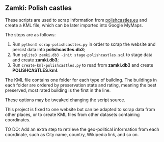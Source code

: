 ## Zamki: Polish castles

These scripts are used to scrap information from [polishcastles.eu](http://www.polishcastles.eu) 
and create a KML file, which can be later imported into Google MyMaps.

The steps are as follows:

1. Run `python3 scrap-polishcastles.py` in order to scrap the website and persist data into **polishcastles.db3**;
2. Run `sqlite3 zamki.db3 -init stage-polishcastles.sql` to stage data and create **zamki.db3**;
3. Run `create-kml-polishcastles.py` to read from **zamki.db3** and create **POLISHCASTLES.kml**.

The KML file contains one folder for each type of building. 
The buildings in each folder are ordered by preservation state and rating, meaning the best preserved, 
most rated building is the first in the line.

These options may be tweaked changing the script source. 

This project is fixed to one website but can be adapted to scrap data from other places, 
or to create KML files from other datasets containing coordinates.

TO DO: Add an extra step to retrieve the geo-political information from each coordinate, 
such as City name, country, Wikipedia link, and so on.
